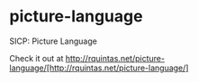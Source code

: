 picture-language
================

SICP: Picture Language

Check it out at http://rquintas.net/picture-language/[http://rquintas.net/picture-language/]
